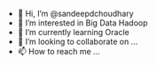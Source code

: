 - 👋 Hi, I’m @sandeepdchoudhary
- 👀 I’m interested in Big Data Hadoop
- 🌱 I’m currently learning Oracle
- 💞️ I’m looking to collaborate on ...
- 📫 How to reach me ...

<!---
sandeepdchoudhary/sandeepdchoudhary is a ✨ special ✨ repository because its `README.md` (this file) appears on your GitHub profile.
You can click the Preview link to take a look at your changes.
--->
